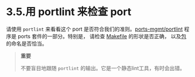 # 3.5.用 portlint 来检查 port

请使用 `portlint` 来看看这个 port 是否符合我们的准则。[ports-mgmt/portlint](https://cgit.freebsd.org/ports/tree/ports-mgmt/portlint/pkg-descr) 程序是 ports 套件的一部分。特别是， 请检查 [Makefile](https://docs.freebsd.org/en/books/porters-handbook/porting-samplem/index.html#porting-samplem) 的形状是否正确， 以及[包](https://docs.freebsd.org/en/books/porters-handbook/porting-pkgname/index.html#porting-pkgname)的命名是否恰当。

>**重要**
>
>不要盲目地跟随 `portlint` 的输出。它是一个静态lint工具，有时会出错。